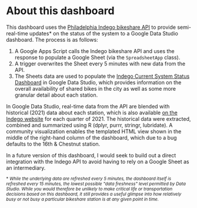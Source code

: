 # About this dashboard

This dashboard uses the [Philadelphia Indego bikeshare API](https://www.rideindego.com/about/data/) to provide semi-real-time updates* on the status of the system to a Google Data Studio dashboard. The process is as follows: 

1. A Google Apps Script calls the Indego bikeshare API and uses the response to populate a Google Sheet (via the `SpreadsheetApp` class).
2. A trigger overwrites the Sheet every 5 minutes with new data from the API. 
3. The Sheets data are used to populate the [Indego Current System Status Dashboard](https://datastudio.google.com/u/0/reporting/1d1e23c0-e06b-42da-8b93-c64b7d62120a/page/p_815yo961vc) in Google Data Studio, which provides information on the overall availability of shared bikes in the city as well as some more granular detail about each station. 

In Google Data Studio, real-time data from the API are blended with historical (2021) data about each station, which is also available [on the Indego website](https://www.rideindego.com/about/data) for each quarter of 2021. The historical data were extracted, combined and summarized using R (dplyr, purrr, stringr, lubridate). A community visualization enables the templated HTML view shown in the middle of the right-hand column of the dashboard, which due to a bug defaults to the 16th & Chestnut station.

In a future version of this dashboard, I would seek to build out a direct integration with the Indego API to avoid having to rely on a Google Sheet as an intermediary.


<sup>\* *While the underlying data are refreshed every 5 minutes, the dashboard itself is refreshed every 15 minutes, the lowest possible "data freshness" level permitted by Data Studio. While you would therefore be unlikely to make critical life or transportation decisions based on this dashboard, it still provides a useful glimpse into how relatively busy or not busy a particular bikeshare station is at any given point in time.*</sup>
